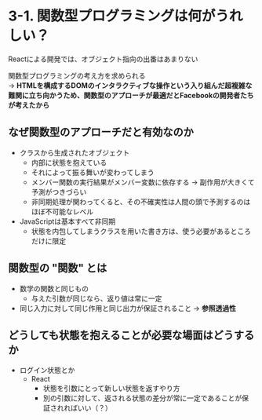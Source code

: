 # 3-1. 関数型プログラミングは何がうれしい？

Reactによる開発では、オブジェクト指向の出番はあまりない

関数型プログラミングの考え方を求められる  
-> **HTMLを構成するDOMのインタラクティブな操作という入り組んだ超複雑な難関に立ち向かうため、関数型のアプローチが最適だとFacebookの開発者たちが考えたから**

## なぜ関数型のアプローチだと有効なのか
- クラスから生成されたオブジェクト
  - 内部に状態を抱えている
  - それによって振る舞いが変わってしまう
  - メンバー関数の実行結果がメンバー変数に依存する -> 副作用が大きくて予測がつきづらい
  - 非同期処理が関わってくると、その不確実性は人間の頭で予測するのはほぼ不可能なレベル
- JavaScriptは基本すべて非同期
  - 状態を内包してしまうクラスを用いた書き方は、使う必要があるところだけに限定

## 関数型の "関数" とは
- 数学の関数と同じもの
  - 与えた引数が同じなら、返り値は常に一定
- 同じ入力に対して同じ作用と同じ出力が保証されること -> **参照透過性**

## どうしても状態を抱えることが必要な場面はどうするか
- ログイン状態とか
  - React
    - 状態を引数にとって新しい状態を返すやり方
    - 別の引数に対して、返される状態の差分が常に一定であることが保証されればいい（？）
